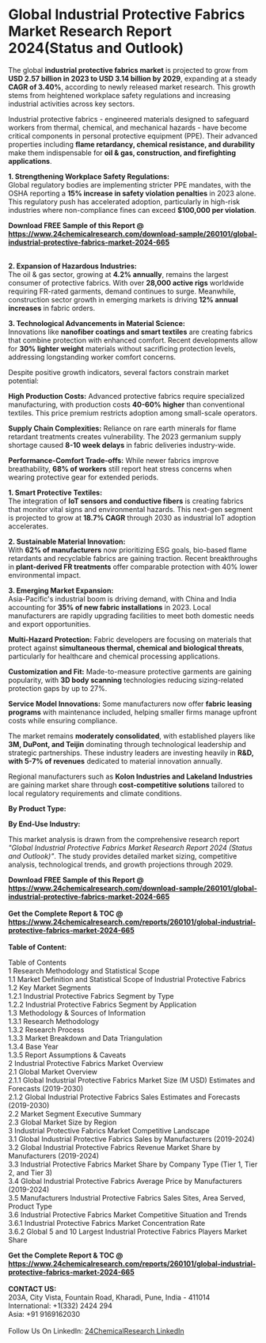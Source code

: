 <h1>Global Industrial Protective Fabrics Market Research Report 2024(Status and Outlook)</h1><p>The global <strong>industrial protective fabrics market</strong> is projected to grow from <strong>USD 2.57 billion in 2023 to USD 3.14 billion by 2029</strong>, expanding at a steady <strong>CAGR of 3.40%</strong>, according to newly released market research. This growth stems from heightened workplace safety regulations and increasing industrial activities across key sectors.</p><p>Industrial protective fabrics - engineered materials designed to safeguard workers from thermal, chemical, and mechanical hazards - have become critical components in personal protective equipment (PPE). Their advanced properties including <strong>flame retardancy, chemical resistance, and durability</strong> make them indispensable for <strong>oil &amp; gas, construction, and firefighting applications</strong>.</p><p><strong>1. Strengthening Workplace Safety Regulations:</strong><br>
Global regulatory bodies are implementing stricter PPE mandates, with the OSHA reporting a <strong>15% increase in safety violation penalties</strong> in 2023 alone. This regulatory push has accelerated adoption, particularly in high-risk industries where non-compliance fines can exceed <strong>$100,000 per violation</strong>.</p><div><b>Download FREE Sample of this Report @ 
            <a href="https://www.24chemicalresearch.com/download-sample/260101/global-industrial-protective-fabrics-market-2024-665">
            https://www.24chemicalresearch.com/download-sample/260101/global-industrial-protective-fabrics-market-2024-665</a></b></div><br><p><strong>2. Expansion of Hazardous Industries:</strong><br>
The oil &amp; gas sector, growing at <strong>4.2% annually</strong>, remains the largest consumer of protective fabrics. With over <strong>28,000 active rigs</strong> worldwide requiring FR-rated garments, demand continues to surge. Meanwhile, construction sector growth in emerging markets is driving <strong>12% annual increases</strong> in fabric orders.</p><p><strong>3. Technological Advancements in Material Science:</strong><br>
Innovations like <strong>nanofiber coatings and smart textiles</strong> are creating fabrics that combine protection with enhanced comfort. Recent developments allow for <strong>30% lighter weight</strong> materials without sacrificing protection levels, addressing longstanding worker comfort concerns.</p><p>Despite positive growth indicators, several factors constrain market potential:</p><p><strong>High Production Costs:</strong> Advanced protective fabrics require specialized manufacturing, with production costs <strong>40-60% higher</strong> than conventional textiles. This price premium restricts adoption among small-scale operators.</p><p><strong>Supply Chain Complexities:</strong> Reliance on rare earth minerals for flame retardant treatments creates vulnerability. The 2023 germanium supply shortage caused <strong>8-10 week delays</strong> in fabric deliveries industry-wide.</p><p><strong>Performance-Comfort Trade-offs:</strong> While newer fabrics improve breathability, <strong>68% of workers</strong> still report heat stress concerns when wearing protective gear for extended periods.</p><p><strong>1. Smart Protective Textiles:</strong><br>
The integration of <strong>IoT sensors and conductive fibers</strong> is creating fabrics that monitor vital signs and environmental hazards. This next-gen segment is projected to grow at <strong>18.7% CAGR</strong> through 2030 as industrial IoT adoption accelerates.</p><p><strong>2. Sustainable Material Innovation:</strong><br>
With <strong>62% of manufacturers</strong> now prioritizing ESG goals, bio-based flame retardants and recyclable fabrics are gaining traction. Recent breakthroughs in <strong>plant-derived FR treatments</strong> offer comparable protection with 40% lower environmental impact.</p><p><strong>3. Emerging Market Expansion:</strong><br>
Asia-Pacific's industrial boom is driving demand, with China and India accounting for <strong>35% of new fabric installations</strong> in 2023. Local manufacturers are rapidly upgrading facilities to meet both domestic needs and export opportunities.</p><p><strong>Multi-Hazard Protection:</strong> Fabric developers are focusing on materials that protect against <strong>simultaneous thermal, chemical and biological threats</strong>, particularly for healthcare and chemical processing applications.</p><p><strong>Customization and Fit:</strong> Made-to-measure protective garments are gaining popularity, with <strong>3D body scanning</strong> technologies reducing sizing-related protection gaps by up to 27%.</p><p><strong>Service Model Innovations:</strong> Some manufacturers now offer <strong>fabric leasing programs</strong> with maintenance included, helping smaller firms manage upfront costs while ensuring compliance.</p><p>The market remains <strong>moderately consolidated</strong>, with established players like <strong>3M, DuPont, and Teijin</strong> dominating through technological leadership and strategic partnerships. These industry leaders are investing heavily in <strong>R&amp;D, with 5-7% of revenues</strong> dedicated to material innovation annually.</p><p>Regional manufacturers such as <strong>Kolon Industries and Lakeland Industries</strong> are gaining market share through <strong>cost-competitive solutions</strong> tailored to local regulatory requirements and climate conditions.</p><p><strong>By Product Type:</strong></p><p><strong>By End-Use Industry:</strong></p><p>This market analysis is drawn from the comprehensive research report <em>"Global Industrial Protective Fabrics Market Research Report 2024 (Status and Outlook)"</em>. The study provides detailed market sizing, competitive analysis, technological trends, and growth projections through 2029.</p><div><b>Download FREE Sample of this Report @ 
            <a href="https://www.24chemicalresearch.com/download-sample/260101/global-industrial-protective-fabrics-market-2024-665">
            https://www.24chemicalresearch.com/download-sample/260101/global-industrial-protective-fabrics-market-2024-665</a></b></div><br><div><b>Get the Complete Report & TOC @ 
            <a href="https://www.24chemicalresearch.com/reports/260101/global-industrial-protective-fabrics-market-2024-665">
            https://www.24chemicalresearch.com/reports/260101/global-industrial-protective-fabrics-market-2024-665</a></b></div><br>
            <b>Table of Content:</b><p>Table of Contents<br />
1 Research Methodology and Statistical Scope<br />
1.1 Market Definition and Statistical Scope of Industrial Protective Fabrics<br />
1.2 Key Market Segments<br />
1.2.1 Industrial Protective Fabrics Segment by Type<br />
1.2.2 Industrial Protective Fabrics Segment by Application<br />
1.3 Methodology & Sources of Information<br />
1.3.1 Research Methodology<br />
1.3.2 Research Process<br />
1.3.3 Market Breakdown and Data Triangulation<br />
1.3.4 Base Year<br />
1.3.5 Report Assumptions & Caveats<br />
2 Industrial Protective Fabrics Market Overview<br />
2.1 Global Market Overview<br />
2.1.1 Global Industrial Protective Fabrics Market Size (M USD) Estimates and Forecasts (2019-2030)<br />
2.1.2 Global Industrial Protective Fabrics Sales Estimates and Forecasts (2019-2030)<br />
2.2 Market Segment Executive Summary<br />
2.3 Global Market Size by Region<br />
3 Industrial Protective Fabrics Market Competitive Landscape<br />
3.1 Global Industrial Protective Fabrics Sales by Manufacturers (2019-2024)<br />
3.2 Global Industrial Protective Fabrics Revenue Market Share by Manufacturers (2019-2024)<br />
3.3 Industrial Protective Fabrics Market Share by Company Type (Tier 1, Tier 2, and Tier 3)<br />
3.4 Global Industrial Protective Fabrics Average Price by Manufacturers (2019-2024)<br />
3.5 Manufacturers Industrial Protective Fabrics Sales Sites, Area Served, Product Type<br />
3.6 Industrial Protective Fabrics Market Competitive Situation and Trends<br />
3.6.1 Industrial Protective Fabrics Market Concentration Rate<br />
3.6.2 Global 5 and 10 Largest Industrial Protective Fabrics Players Market Share </p><div><b>Get the Complete Report & TOC @ 
            <a href="https://www.24chemicalresearch.com/reports/260101/global-industrial-protective-fabrics-market-2024-665">
            https://www.24chemicalresearch.com/reports/260101/global-industrial-protective-fabrics-market-2024-665</a></b></div><br><b>CONTACT US:</b><br>
            203A, City Vista, Fountain Road, Kharadi, Pune, India - 411014<br>
            International: +1(332) 2424 294<br>
            Asia: +91 9169162030 <br><br>
            Follow Us On LinkedIn: <a href="https://www.linkedin.com/company/24chemicalresearch/">24ChemicalResearch LinkedIn</a>